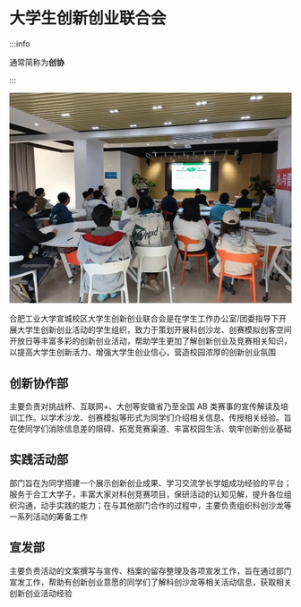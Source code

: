 # 大学生创新创业联合会

:::info

通常简称为**创协**

:::

![大学生创新创业联合会](../media/federation_for_innovation.webp)

合肥工业大学宣城校区大学生创新创业联合会是在学生工作办公室/团委指导下开展大学生创新创业活动的学生组织，致力于策划开展科创沙龙、创赛模拟创客空间开放日等丰富多彩的创新创业活动，帮助学生更加了解创新创业及竞赛相关知识，以提高大学生创新活力、增强大学生创业信心，营造校园浓厚的创新创业氛围

## 创新协作部

主要负责对挑战杯、互联网+、大创等安徽省乃至全国 AB 类赛事的宣传解读及培训工作。以学术沙龙、创赛模拟等形式为同学们介绍相关信息、传授相关经验。旨在使同学们消除信息差的阻碍、拓宽竞赛渠道、丰富校园生活、筑牢创新创业基础

## 实践活动部

部门旨在为同学搭建一个展示创新创业成果、学习交流学长学姐成功经验的平台；服务于合工大学子，丰富大家对科创竞赛项目，保研活动的认知见解，提升各位组织沟通，动手实践的能力；在与其他部门合作的过程中，主要负责组织科创沙龙等一系列活动的筹备工作

## 宣发部

主要负责活动的文案撰写与宣传、档案的留存整理及各项宣发工作，旨在通过部门宣发工作，帮助有创新创业意愿的同学们了解科创沙龙等相关活动信息，获取相关创新创业活动经验
